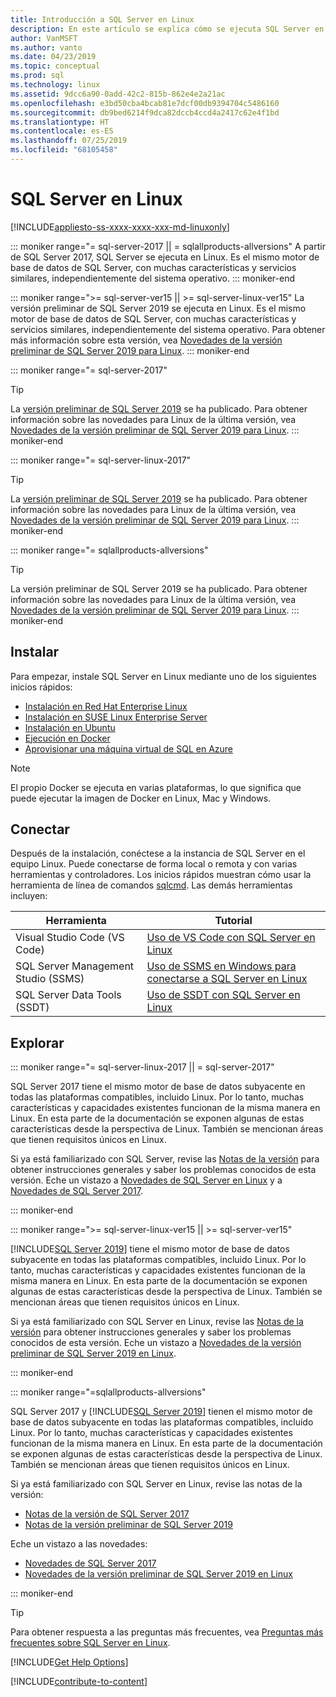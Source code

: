 ```yaml
---
title: Introducción a SQL Server en Linux
description: En este artículo se explica cómo se ejecuta SQL Server en Linux y se proporciona información para aprender más.
author: VanMSFT
ms.author: vanto
ms.date: 04/23/2019
ms.topic: conceptual
ms.prod: sql
ms.technology: linux
ms.assetid: 9dcc6a90-0add-42c2-815b-862e4e2a21ac
ms.openlocfilehash: e3bd50cba4bcab81e7dcf00db9394704c5486160
ms.sourcegitcommit: db9bed6214f9dca82dccb4ccd4a2417c62e4f1bd
ms.translationtype: HT
ms.contentlocale: es-ES
ms.lasthandoff: 07/25/2019
ms.locfileid: "68105458"
---
```

# <a name="sql-server-on-linux"></a>SQL Server en Linux

[!INCLUDE[appliesto-ss-xxxx-xxxx-xxx-md-linuxonly](../includes/appliesto-ss-xxxx-xxxx-xxx-md-linuxonly.md)]

::: moniker range="= sql-server-2017 || = sqlallproducts-allversions"
A partir de SQL Server 2017, SQL Server se ejecuta en Linux. Es el mismo motor de base de datos de SQL Server, con muchas características y servicios similares, independientemente del sistema operativo.
::: moniker-end

::: moniker range=">= sql-server-ver15 || >= sql-server-linux-ver15"
La versión preliminar de SQL Server 2019 se ejecuta en Linux. Es el mismo motor de base de datos de SQL Server, con muchas características y servicios similares, independientemente del sistema operativo. Para obtener más información sobre esta versión, vea [Novedades de la versión preliminar de SQL Server 2019 para Linux](../sql-server/what-s-new-in-sql-server-ver15.md#sql-server-on-linux).
::: moniker-end

::: moniker range="= sql-server-2017"
> [!TIP]
> La [versión preliminar de SQL Server 2019](sql-server-linux-overview.md?view=sql-server-ver15) se ha publicado. Para obtener información sobre las novedades para Linux de la última versión, vea [Novedades de la versión preliminar de SQL Server 2019 para Linux](../sql-server/what-s-new-in-sql-server-ver15.md?view=sql-server-ver15#sql-server-on-linux).
::: moniker-end

::: moniker range="= sql-server-linux-2017"
> [!TIP]
> La [versión preliminar de SQL Server 2019](sql-server-linux-overview.md?view=sql-server-linux-ver15) se ha publicado. Para obtener información sobre las novedades para Linux de la última versión, vea [Novedades de la versión preliminar de SQL Server 2019 para Linux](../sql-server/what-s-new-in-sql-server-ver15.md?view=sql-server-linux-ver15#sql-server-on-linux).
::: moniker-end

::: moniker range="= sqlallproducts-allversions"
> [!TIP]
> La versión preliminar de SQL Server 2019 se ha publicado. Para obtener información sobre las novedades para Linux de la última versión, vea [Novedades de la versión preliminar de SQL Server 2019 para Linux](../sql-server/what-s-new-in-sql-server-ver15.md#sql-server-on-linux).
::: moniker-end

## <a name="install"></a>Instalar

Para empezar, instale SQL Server en Linux mediante uno de los siguientes inicios rápidos:

- [Instalación en Red Hat Enterprise Linux](quickstart-install-connect-red-hat.md)
- [Instalación en SUSE Linux Enterprise Server](quickstart-install-connect-suse.md)
- [Instalación en Ubuntu](quickstart-install-connect-ubuntu.md)
- [Ejecución en Docker](quickstart-install-connect-docker.md)
- [Aprovisionar una máquina virtual de SQL en Azure](/azure/virtual-machines/linux/sql/provision-sql-server-linux-virtual-machine?toc=/sql/toc/toc.json)

> [!NOTE]
> El propio Docker se ejecuta en varias plataformas, lo que significa que puede ejecutar la imagen de Docker en Linux, Mac y Windows.

## <a name="connect"></a>Conectar

Después de la instalación, conéctese a la instancia de SQL Server en el equipo Linux. Puede conectarse de forma local o remota y con varias herramientas y controladores. Los inicios rápidos muestran cómo usar la herramienta de línea de comandos [sqlcmd](sql-server-linux-setup-tools.md). Las demás herramientas incluyen:

| Herramienta | Tutorial |
|-----|-----|
| Visual Studio Code (VS Code) | [Uso de VS Code con SQL Server en Linux](sql-server-linux-develop-use-vscode.md) |
| SQL Server Management Studio (SSMS) | [Uso de SSMS en Windows para conectarse a SQL Server en Linux](sql-server-linux-manage-ssms.md) |
| SQL Server Data Tools (SSDT) | [Uso de SSDT con SQL Server en Linux](sql-server-linux-develop-use-ssdt.md) |

## <a name="explore"></a>Explorar

<!--SQL Server 2017 on Linux-->
::: moniker range="= sql-server-linux-2017 || = sql-server-2017"

SQL Server 2017 tiene el mismo motor de base de datos subyacente en todas las plataformas compatibles, incluido Linux. Por lo tanto, muchas características y capacidades existentes funcionan de la misma manera en Linux. En esta parte de la documentación se exponen algunas de estas características desde la perspectiva de Linux. También se mencionan áreas que tienen requisitos únicos en Linux.

Si ya está familiarizado con SQL Server, revise las [Notas de la versión](sql-server-linux-release-notes.md) para obtener instrucciones generales y saber los problemas conocidos de esta versión. Eche un vistazo a [Novedades de SQL Server en Linux](sql-server-linux-whats-new.md) y a [Novedades de SQL Server 2017](../sql-server/what-s-new-in-sql-server-2017.md).

::: moniker-end
<!--SQL Server 2019 on Linux-->
::: moniker range=">= sql-server-linux-ver15 || >= sql-server-ver15"

[!INCLUDE[SQL Server 2019](../includes/sssqlv15-md.md)] tiene el mismo motor de base de datos subyacente en todas las plataformas compatibles, incluido Linux. Por lo tanto, muchas características y capacidades existentes funcionan de la misma manera en Linux. En esta parte de la documentación se exponen algunas de estas características desde la perspectiva de Linux. También se mencionan áreas que tienen requisitos únicos en Linux.

Si ya está familiarizado con SQL Server en Linux, revise las [Notas de la versión](sql-server-linux-release-notes-2019.md) para obtener instrucciones generales y saber los problemas conocidos de esta versión. Eche un vistazo a [Novedades de la versión preliminar de SQL Server 2019 en Linux](../sql-server/what-s-new-in-sql-server-ver15.md?view=sql-server-ver15).

::: moniker-end

<!--SQL Server All Versions-->
::: moniker range="=sqlallproducts-allversions"

SQL Server 2017 y [!INCLUDE[SQL Server 2019](../includes/sssqlv15-md.md)] tienen el mismo motor de base de datos subyacente en todas las plataformas compatibles, incluido Linux. Por lo tanto, muchas características y capacidades existentes funcionan de la misma manera en Linux. En esta parte de la documentación se exponen algunas de estas características desde la perspectiva de Linux. También se mencionan áreas que tienen requisitos únicos en Linux.

Si ya está familiarizado con SQL Server en Linux, revise las notas de la versión:

- [Notas de la versión de SQL Server 2017](sql-server-linux-release-notes.md)
- [Notas de la versión preliminar de SQL Server 2019](sql-server-linux-release-notes-2019.md)

Eche un vistazo a las novedades:

- [Novedades de SQL Server 2017](sql-server-linux-whats-new.md)
- [Novedades de la versión preliminar de SQL Server 2019 en Linux](../sql-server/what-s-new-in-sql-server-ver15.md#sql-server-on-linux)

::: moniker-end

> [!TIP]
> Para obtener respuesta a las preguntas más frecuentes, vea [Preguntas más frecuentes sobre SQL Server en Linux](sql-server-linux-faq.md).

[!INCLUDE[Get Help Options](../includes/paragraph-content/get-help-options.md)]

[!INCLUDE[contribute-to-content](../includes/paragraph-content/contribute-to-content.md)]
